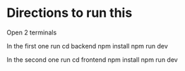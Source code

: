 # Directions to run this
Open 2 terminals

In the first one run 
cd backend
npm install
npm run dev

In the second one run
cd frontend
npm install
npm run dev
